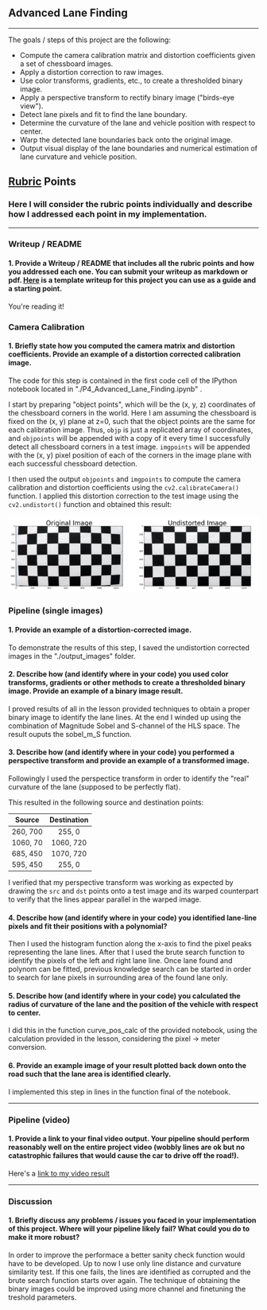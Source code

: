 ## Advanced Lane Finding



---



The goals / steps of this project are the following:

* Compute the camera calibration matrix and distortion coefficients given a set of chessboard images.
* Apply a distortion correction to raw images.
* Use color transforms, gradients, etc., to create a thresholded binary image.
* Apply a perspective transform to rectify binary image ("birds-eye view").
* Detect lane pixels and fit to find the lane boundary.
* Determine the curvature of the lane and vehicle position with respect to center.
* Warp the detected lane boundaries back onto the original image.
* Output visual display of the lane boundaries and numerical estimation of lane curvature and vehicle position.

[//]: # (Image References)

[image1]: ./examples/undistort_output.png "Undistorted"
[image2]: ./test_images/test1.jpg "Road Transformed"
[image3]: ./examples/binary_combo_example.jpg "Binary Example"
[image4]: ./examples/warped_straight_lines.jpg "Warp Example"
[image5]: ./examples/color_fit_lines.jpg "Fit Visual"
[image6]: ./examples/example_output.jpg "Output"
[video1]: ./project_video.mp4 "Video"

## [Rubric](https://review.udacity.com/#!/rubrics/571/view) Points

### Here I will consider the rubric points individually and describe how I addressed each point in my implementation.  

---

### Writeup / README

#### 1. Provide a Writeup / README that includes all the rubric points and how you addressed each one.  You can submit your writeup as markdown or pdf.  [Here](https://github.com/udacity/CarND-Advanced-Lane-Lines/blob/master/writeup_template.md) is a template writeup for this project you can use as a guide and a starting point.  

You're reading it!

### Camera Calibration

#### 1. Briefly state how you computed the camera matrix and distortion coefficients. Provide an example of a distortion corrected calibration image.

The code for this step is contained in the first code cell of the IPython notebook located in "./P4_Advanced_Lane_Finding.ipynb" .  

I start by preparing "object points", which will be the (x, y, z) coordinates of the chessboard corners in the world. Here I am assuming the chessboard is fixed on the (x, y) plane at z=0, such that the object points are the same for each calibration image.  Thus, `objp` is just a replicated array of coordinates, and `objpoints` will be appended with a copy of it every time I successfully detect all chessboard corners in a test image.  `imgpoints` will be appended with the (x, y) pixel position of each of the corners in the image plane with each successful chessboard detection.  

I then used the output `objpoints` and `imgpoints` to compute the camera calibration and distortion coefficients using the `cv2.calibrateCamera()` function.  I applied this distortion correction to the test image using the `cv2.undistort()` function and obtained this result: 

![alt text][image1]

### Pipeline (single images)

#### 1. Provide an example of a distortion-corrected image.

To demonstrate the results of this step, I saved the undistortion corrected images in the "./output_images" folder. 

#### 2. Describe how (and identify where in your code) you used color transforms, gradients or other methods to create a thresholded binary image.  Provide an example of a binary image result.

I proved results of all in the lesson provided techniques to obtain a proper binary image to identify the lane lines. At the end I winded up using the combination of Magnitude Sobel and S-channel of the HLS space. The result ouputs the sobel_m_S function.


#### 3. Describe how (and identify where in your code) you performed a perspective transform and provide an example of a transformed image.

Followingly I used the perspectice transform in order to identify the "real" curvature of the lane (supposed to be perfectly flat). 

This resulted in the following source and destination points:

| Source        | Destination   | 
|:-------------:|:-------------:| 
| 260, 700      | 255, 0        | 
| 1060, 70      | 1060, 720      |
| 685, 450      | 1070, 720      |
| 595, 450      | 255, 0        |

I verified that my perspective transform was working as expected by drawing the `src` and `dst` points onto a test image and its warped counterpart to verify that the lines appear parallel in the warped image.



#### 4. Describe how (and identify where in your code) you identified lane-line pixels and fit their positions with a polynomial?

Then I used the histogram function along the x-axis to find the pixel peaks representing the lane lines. After that I used the brute search function to identify the pixels of the left and right lane line. Once lane found and polynom can be fitted, previous knowledge search can be started in order to search for lane pixels in surrounding area of the found lane only.



#### 5. Describe how (and identify where in your code) you calculated the radius of curvature of the lane and the position of the vehicle with respect to center.

I did this in the function curve_pos_calc of the provided notebook, using the calculation provided in the lesson, considering the pixel -> meter conversion.

#### 6. Provide an example image of your result plotted back down onto the road such that the lane area is identified clearly.

I implemented this step in lines in the function final of the notebook.


---

### Pipeline (video)

#### 1. Provide a link to your final video output.  Your pipeline should perform reasonably well on the entire project video (wobbly lines are ok but no catastrophic failures that would cause the car to drive off the road!).

Here's a [link to my video result](./project_video.mp4)

---

### Discussion

#### 1. Briefly discuss any problems / issues you faced in your implementation of this project.  Where will your pipeline likely fail?  What could you do to make it more robust?

In order to improve the performace a better sanity check function would have to be developed. Up to now I use only line distance and curvature similarity test. If this one fails, the lines are identified as corrupted and the brute search function starts over again. The technique of obtaining the binary images could be improved using more channel and finetuning the treshold parameters. 
